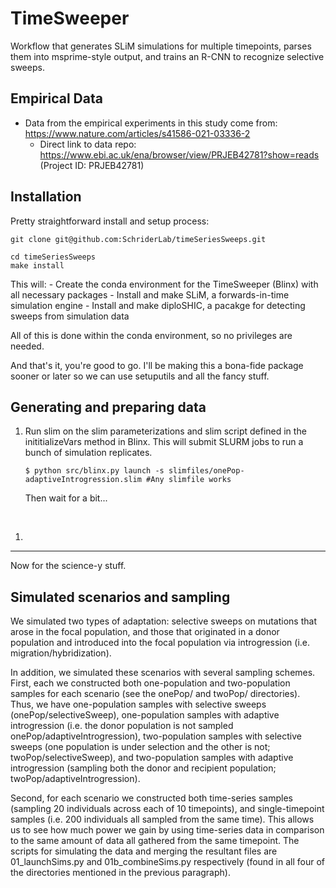 # TimeSweeper

Workflow that generates SLiM simulations for multiple timepoints, parses them into msprime-style output, and trains an R-CNN to recognize selective sweeps.

## Empirical Data
- Data from the empirical experiments in this study come from: https://www.nature.com/articles/s41586-021-03336-2
  - Direct link to data repo: https://www.ebi.ac.uk/ena/browser/view/PRJEB42781?show=reads (Project ID: PRJEB42781)

## Installation
Pretty straightforward install and setup process:

```{bash}
git clone git@github.com:SchriderLab/timeSeriesSweeps.git

cd timeSeriesSweeps
make install
```

This will:
    - Create the conda environment for the TimeSweeper (Blinx) with all necessary packages
    - Install and make SLiM, a forwards-in-time simulation engine
    - Install and make diploSHIC, a pacakge for detecting sweeps from simulation data
  
All of this is done within the conda environment, so no privileges are needed.

And that's it, you're good to go. I'll be making this a bona-fide package sooner or later so we can use setuputils and all the fancy stuff.

## Generating and preparing data

1. Run slim on the slim parameterizations and slim script defined in the inititializeVars method in Blinx. This will submit SLURM jobs to run a bunch of simulation replicates.

   ```{bash}
   $ python src/blinx.py launch -s slimfiles/onePop-adaptiveIntrogression.slim #Any slimfile works
   ```

   Then wait for a bit...

<br>

1. 

---

Now for the science-y stuff.

## Simulated scenarios and sampling

We simulated two types of adaptation: selective sweeps on mutations that arose in the focal population, and those that originated in a donor population and introduced into the focal population via introgression (i.e. migration/hybridization).

In addition, we simulated these scenarios with several sampling schemes. First, each we constructed both one-population and two-population samples for each scenario (see the onePop/ and twoPop/ directories). Thus, we have one-population samples with selective sweeps (onePop/selectiveSweep), one-population samples with adaptive introgression (i.e. the donor population is not sampled onePop/adaptiveIntrogression), two-population samples with selective sweeps (one population is under selection and the other is not; twoPop/selectiveSweep), and two-population samples with adaptive introgression (sampling both the donor and recipient population; twoPop/adaptiveIntrogression).

Second, for each scenario we constructed both time-series samples (sampling 20 individuals across each of 10 timepoints), and single-timepoint samples (i.e. 200 individuals all sampled from the same time). This allows us to see how much power we gain by using time-series data in comparison to the same amount of data all gathered from the same timepoint. The scripts for simulating the data and merging the resultant files are 01_launchSims.py and 01b_combineSims.py respectively (found in all four of the directories mentioned in the previous paragraph).

